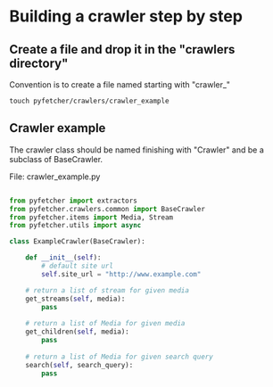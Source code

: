 # Building a crawler step by step

## Create a file and drop it in the "crawlers directory"

Convention is to create a file named starting with "crawler_"

```
touch pyfetcher/crawlers/crawler_example
```

## Crawler example

The crawler class should be named finishing with "Crawler" and be a subclass of BaseCrawler.

File: crawler_example.py

```python

from pyfetcher import extractors
from pyfetcher.crawlers.common import BaseCrawler
from pyfetcher.items import Media, Stream
from pyfetcher.utils import async

class ExampleCrawler(BaseCrawler):

    def __init__(self):
        # default site url
        self.site_url = "http://www.example.com"

    # return a list of stream for given media            
    get_streams(self, media):
        pass
        
    # return a list of Media for given media
    get_children(self, media):
        pass
        
    # return a list of Media for given search query
    search(self, search_query):
        pass        
```
